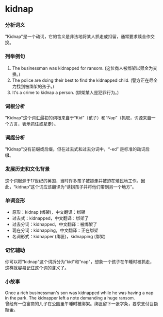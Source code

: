 # kidnap

### 分析词义

  

"Kidnap"是一个动词，它的含义是非法地将某人抓走或扣留，通常要求赎金作交换。

  

### 列举例句

  

1.  The businessman was kidnapped for ransom. (这位商人被绑架以赎金为交换。)
2.  The police are doing their best to find the kidnapped child. (警方正在尽全力找到被绑架的孩子。)
3.  It's a crime to kidnap a person. (绑架某人是犯罪行为。)

  

### 词根分析

  

"Kidnap"这个词汇最初的词根来自于“Kid”（孩子）和“Nap”（抓取，词源来自一个方言，表示抓住或拿走）。

  

### 词缀分析

  

"Kidnap"没有前缀或后缀，但在过去式和过去分词中，“-ed” 是标准的动词后缀。

  

### 发展历史和文化背景

  

这个词起源于17世纪的英国，当时许多孩子被抓走并被迫在殖民地工作。因此，“kidnap”这个词应该翻译为“诱拐孩子并将他们带到另一个地方”。

  

### 单词变形

  

*   原形：kidnap (绑架)，中文翻译：绑架
*   过去式：kidnapped，中文翻译：绑架了
*   过去分词：kidnapped，中文翻译：被绑架了
*   现在分词：kidnapping，中文翻译：正在绑架
*   名词形式：kidnapper (绑匪)，kidnapping (绑架)

  

### 记忆辅助

  

你可以将"kidnap"这个词拆分为"kid"和"nap"，想象一个孩子在午睡时被抓走，这样就容易记住这个词的含义了。

  

### 小故事

  

Once a rich businessman's son was kidnapped while he was having a nap in the park. The kidnapper left a note demanding a huge ransom.  
曾经有一位富商的儿子在公园里午睡时被绑架。绑匪留下一张字条，要求支付巨额赎金。
